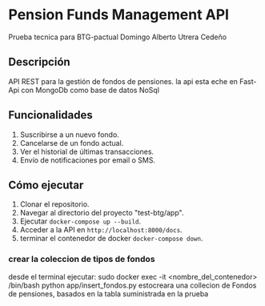 # Pension Funds Management API
Prueba tecnica para BTG-pactual
Domingo Alberto Utrera Cedeño

## Descripción
API REST para la gestión de fondos de pensiones.
la api esta eche en Fast-Api con MongoDb como base de datos NoSql


## Funcionalidades
1. Suscribirse a un nuevo fondo.
2. Cancelarse de un fondo actual.
3. Ver el historial de últimas transacciones.
4. Envío de notificaciones por email o SMS.


## Cómo ejecutar
1. Clonar el repositorio.
2. Navegar al directorio del proyecto "test-btg/app".
3. Ejecutar `docker-compose up --build`.
4. Acceder a la API en `http://localhost:8000/docs`.
4. terminar el contenedor de docker `docker-compose down`.


### crear la coleccion de tipos de fondos
desde el terminal ejecutar:
    sudo docker exec -it <nombre_del_contenedor> /bin/bash
    python app/insert_fondos.py
estocreara una collecion de Fondos de pensiones, basados en la tabla suministrada en la prueba

